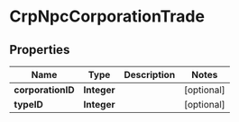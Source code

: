 
# CrpNpcCorporationTrade

## Properties
Name | Type | Description | Notes
------------ | ------------- | ------------- | -------------
**corporationID** | **Integer** |  |  [optional]
**typeID** | **Integer** |  |  [optional]



